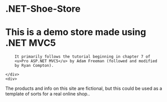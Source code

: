 # .NET-Shoe-Store

<html>
	<div>
		<h1> This is a demo store made using .NET MVC5 </h1>

		It primarily follows the tutorial beginning in chapter 7 of 
		<u>Pro ASP.NET MVC5</u> by Adam Freeman (followed and modified
		by Ryan Compton).

 	</div>
	<div>
   The products and info on this site are fictional, but this could be used
   as a template of sorts for a real online shop..
	</div>
</html>
